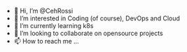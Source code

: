 - 👋 Hi, I’m @CehRossi
- 👀 I’m interested in Coding (of course), DevOps and Cloud
- 🌱 I’m currently learning k8s
- 💞️ I’m looking to collaborate on opensource projects
- 📫 How to reach me ...

<!---
CehRossi/CehRossi is a ✨ special ✨ repository because its `README.md` (this file) appears on your GitHub profile.
You can click the Preview link to take a look at your changes.
--->
